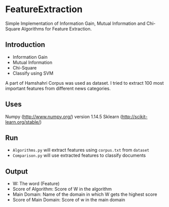 # FeatureExtraction
Simple Implementation of Information Gain, Mutual Information and Chi-Square Algorithms for Feature Extraction.

## Introduction
 * Information Gain
 * Mutual Information
 * Chi-Square
 * Classify using SVM

A part of Hamshahri Corpus was used as dataset. I tried to extract 100 most important features from different news categories.

## Uses
Numpy (http://www.numpy.org/) version 1.14.5
Sklearn (http://scikit-learn.org/stable/)

## Run
 - `Algorithms.py` will extract features using `corpus.txt` from `dataset`
 - `Comparison.py` will use extracted features to classify documents

## Output
 - W: The word (Feature) 
 - Score of Algorithm: Score of W in the algorithm
 - Main Domain: Name of the domain in which W gets the highest score
 - Score of Main Domain: Score of w in the main domain